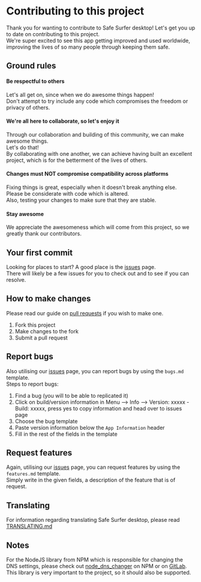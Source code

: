 # Contributing to this project
Thank you for wanting to contribute to Safe Surfer desktop! Let's get you up to date on contributing to this project.  
We're super excited to see this app getting improved and used worldwide, improving the lives of so many people through keeping them safe.  

## Ground rules
#### Be respectful to others
Let's all get on, since when we do awesome things happen!  
Don't attempt to try include any code which compromises the freedom or privacy of others.  

#### We're all here to collaborate, so let's enjoy it
Through our collaboration and building of this community, we can make awesome things.  
Let's do that!  
By collaborating with one another, we can achieve having built an excellent project, which is for the betterment of the lives of others.  

#### Changes must NOT compromise compatibility across platforms
Fixing things is great, especially when it doesn't break anything else.  
Please be considerate with code which is altered.  
Also, testing your changes to make sure that they are stable.  

#### Stay awesome
We appreciate the awesomeness which will come from this project, so we greatly thank our contributors.   

## Your first commit
Looking for places to start? A good place is the [issues](https://gitlab.com/safesurfer/SafeSurfer-Desktop/issues) page.  
There will likely be a few issues for you to check out and to see if you can resolve.  

## How to make changes
Please read our guide on [pull requests](PULLREQUESTCHECKLIST.md) if you wish to make one.  
1. Fork this project
2. Make changes to the fork
3. Submit a pull request

## Report bugs
Also utilising our [issues](https://gitlab.com/safesurfer/SafeSurfer-Desktop/issues/new) page, you can report bugs by using the `bugs.md` template.  
Steps to report bugs:  
1. Find a bug (you will to be able to replicated it)
2. Click on build/version information in Menu --> Info --> Version: xxxxx - Build: xxxxx, press yes to copy information and head over to issues page
3. Choose the bug template
4. Paste version information below the `App Information` header
5. Fill in the rest of the fields in the template

## Request features
Again, utilising our [issues](https://gitlab.com/safesurfer/SafeSurfer-Desktop/issues/new) page, you can request features by using the `features.md` template.  
Simply write in the given fields, a description of the feature that is of request.  

## Translating
For information regarding translating Safe Surfer desktop, please read [TRANSLATING.md](TRANSLATING.md)  

## Notes
For the NodeJS library from NPM which is responsible for changing the DNS settings, please check out [node_dns_changer](https://www.npmjs.com/package/node_dns_changer) on NPM or on [GitLab](https://gitlab.com/BobyMCbobs/node_dns_changer).  
This library is very important to the project, so it should also be supported.  
